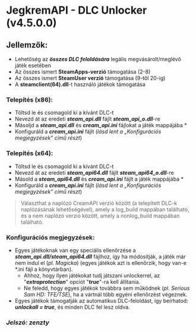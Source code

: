 # JegkremAPI - DLC Unlocker (v4.5.0.0)

## Jellemzők:

- Lehetőség az ***összes DLC feloldására*** legális megvásárolt/meglévő játék esetében
- Az összes ismert **SteamApps-verzió** támogatása (2-8)
- Az összes ismert **SteamUser verzió** támogatása (9-től 20-ig)
- A **steamclient(64).dll**-t használó játékok támogatása

### Telepítés (x86):

 - Töltsd le és csomagold ki a kívánt DLC-t
 - Nevezd át az eredeti ***steam_api.dll*** fájlt ***steam_api_o.dll***-re
 - Másoljd a ***steam_api.dll*** és ***cream_api.ini*** fájlokat a játék mappájába *
 - Konfiguráld a ***cream_api.ini*** fájlt (*lásd lent a „Konfigurációs megjegyzések” című részt*)


### Telepítés (x64):

 - Töltsd le és csomagold ki a kívánt DLC-t
 - Nevezd át az eredeti ***steam_api64.dll*** fájlt ***steam_api64_o.dll***-re
 - Másold a ***steam_api64.dll*** és ***cream_api.ini*** fájlt a játék mappájába *
 - Konfiguráld a ***cream_api.ini*** fájlt (*lásd lent a „Konfigurációs megjegyzések” című részt*)

> Választhat a naplózó CreamAPI verzió között (a telepített DLC-k naplózásának lehetőségével), amely a log_build mappában található, és a nem naplózó verzió között, amely a nonlog_build mappában található.

### Konfigurációs megjegyzések:

- Egyes játékoknak van egy speciális ellenőrzése a ***steam_api.dll/steam_api64.dll*** fájlhoz, így ha módosítják, a játék már nem indul el (*pl. Magicka*) (egyes játékok azt is ellenőrzik, hogy van-e *.ini fájl a könyvtárban).
  - Ahhoz, hogy ilyen játékokat tudj játszani unlockerrel, az "***extraprotection***" opciót "***true***"-ra kell állítania.
   - Ne feledd, hogy egyes játékok továbbra sem működnek (*pl. Serious Sam HD: TFE/TSE*), ha a vártnál több egyéni ellenőrzést végeznek.
- Egyes játékok támogatják az automatikus DLC-feloldást, így beírhatod: ***unlockall = true***, és minden DLC fel lesz oldva.

### ***Jelszó: zenzty***
